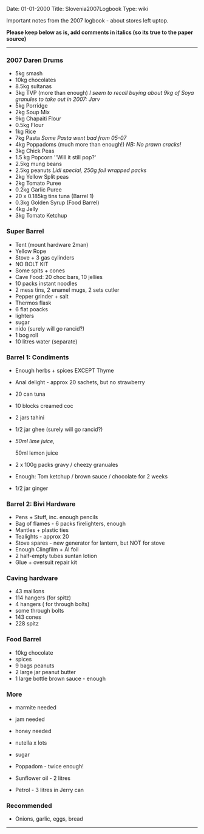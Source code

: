 Date: 01-01-2000
Title: Slovenia2007Logbook
Type: wiki


Important notes from the 2007 logbook - about stores left uptop.

**Please keep below as is, add comments in italics (so its true to the
paper source)**





------------------------------------------------------------------------





### 2007 Daren Drums

-   5kg smash
-   10kg chocolates
-   8.5kg sultanas
-   3kg TVP (more than enough) *I seem to recall buying about 9kg of
    Soya granules to take out in 2007: Jarv*
-   5kg Porridge
-   2kg Soup Mix
-   9kg Chapaiti Flour
-   0.5kg Flour
-   1kg Rice
-   7kg Pasta *Some Pasta went bad from 05-07*
-   4kg Poppadoms (much more than enough!) *NB: No prawn cracks!*
-   3kg Chick Peas
-   1.5 kg Popcorn ''Will it still pop?'
-   2.5kg mung beans
-   2.5kg peanuts *Lidl special, 250g foil wrapped packs*
-   2kg Yellow Split peas
-   2kg Tomato Puree
-   0.2kg Garlic Puree
-   20 x 0.185kg tins tuna (Barrel 1)
-   0.3kg Golden Syrup (Food Barrel)
-   4kg Jelly
-   3kg Tomato Ketchup





### Super Barrel

-   Tent (mount hardware 2man)
-   Yellow Rope
-   Stove + 3 gas cylinders
-   NO BOLT KIT
-   Some spits + cones
-   Cave Food: 20 choc bars, 10 jellies
-   10 packs instant noodles
-   2 mess tins, 2 enamel mugs, 2 sets cutler
-   Pepper grinder + salt
-   Thermos flask
-   6 flat poacks
-   lighters
-   sugar
-   nido (surely will go rancid?)
-   1 bog roll
-   10 litres water (separate)





### Barrel 1: Condiments

-   Enough herbs + spices EXCEPT Thyme
-   Anal delight - approx 20 sachets, but no strawberry
-   20 can tuna
-   10 blocks creamed coc
-   2 jars tahini
-   1/2 jar ghee (surely will go rancid?)
-   *50ml lime juice,*

    50ml lemon juice

-   2 x 100g packs gravy / cheezy granuales
-   Enough: Tom ketchup / brown sauce / chocolate for 2 weeks
-   1/2 jar ginger





### Barrel 2: Bivi Hardware

-   Pens + Stuff, inc. enough pencils
-   Bag of flames - 6 packs firelighters, enough
-   Mantles + plastic ties
-   Tealights - approx 20
-   Stove spares - new generator for lantern, but NOT for stove
-   Enough Clingfilm + Al foil
-   2 half-empty tubes suntan lotion
-   Glue + oversuit repair kit





### Caving hardware

-   43 maillons
-   114 hangers (for spitz)
-   4 hangers ( for through bolts)
-   some through bolts
-   143 cones
-   228 spitz





### Food Barrel

-   10kg chocolate
-   spices
-   9 bags peanuts
-   2 large jar peanut butter
-   1 large bottle brown sauce - enough





### More

-   marmite needed
-   jam needed
-   honey needed
-   nutella x lots
-   sugar




-   Poppadom - twice enough!
-   Sunflower oil - 2 litres
-   Petrol - 3 litres in Jerry can





### Recommended

-   Onions, garlic, eggs, bread





------------------------------------------------------------------------
